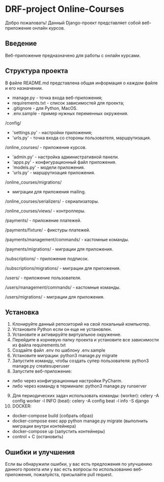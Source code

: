 # DRF-project Online-Courses

Добро пожаловать!
Данный Django-проект представляет собой веб-приложение онлайн курсов.

## Введение

Веб-приложение предназначено для работы с онлайн курсами.


## Структура проекта

В файле README.md представлена общая информация о каждом файле и его 
назначении.

- manage.py - точка входа веб-приложения;
- requirements.txt - список зависимостей для проекта;
- .gitignore - для Python, MacOS.
- .env.sample - пример нужных переменных окружения.

/config/
- 'settings.py' - настройки приложения;
- 'urls.py' - точка входа со стороны пользователя, маршрутизация.


/online_courses/ - приложение курсов.
- 'admin.py' - настройка административной панели.
- 'apps.py' - конфигурационный файл приложения.
- 'models.py' - модели приложения.
- 'urls.py' - маршрутизация приложения.

/online_courses/migrations/
- миграции для приложения mailing.

/online_courses/serializers/ - сериализаторы.

/online_courses/views/ - контроллеры.


/payments/ - приложение платежей.

/payments/fixture/ - фикстуры платежей.

/payments/management/commands/ - кастомные команды.

/payments/migrations/ - миграции для приложения.


/subscriptions/ - приложение подписок.

/subscriptions/migrations/ - миграции для приложения.


/users/ - приложение пользователя.

/users/management/commands/ - кастомные команды.

/users/migrations/ - миграции для приложения.

## Установка

1. Клонируйте данный репозиторий на свой локальный компьютер.
2. Установите Python если он еще не установлен.
3. Установите и активируйте виртуальное окружение.
4. Перейдите в корневую папку проекта и установите все зависимости из файла requirements.txt
5. Создайте файл .env по шаблону .env.sample
6. Установите миграции: python3 manage.py migrate
7. Запустите команду, чтобы создать супер пользователя: python3 manage.py createsuperuser
8. Запустите веб-приложение:
- либо через конфигурационные настройки PyCharm.
- либо через команду в терминале: python3 manage.py runserver
9. Для периодических задач использовать команды:
(worker): celery -A config worker -l INFO
(beat): celery -A config beat -l info -S django
10. DOCKER:
- docker-compose build (собрать образ)
- docker-compose exec app python manage.py migrate (выполнить миграции внутри контейнера)
- docker-compose up (запустить контейнеры)
- control + C (остановить)


## Ошибки и улучшения

Если вы обнаружили ошибки, у вас есть предложения по улучшению данного проекта
или у вас есть вопросы по использованию веб-приложения, пожалуйста, присылайте pull request.
